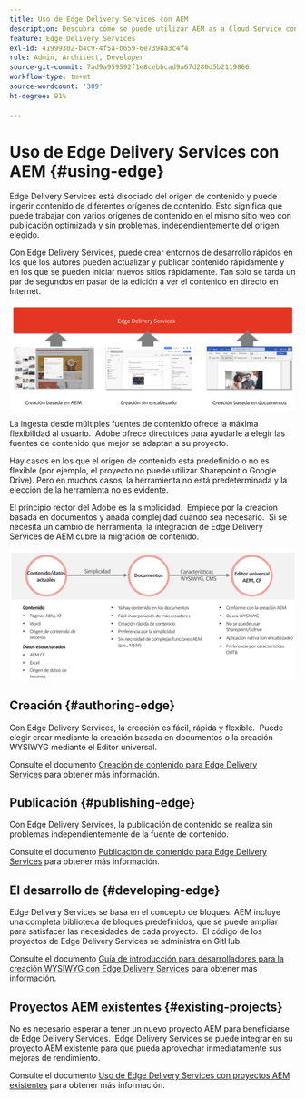 ```yaml
---
title: Uso de Edge Delivery Services con AEM
description: Descubra cómo se puede utilizar AEM as a Cloud Service con Edge Delivery Services.
feature: Edge Delivery Services
exl-id: 41999302-b4c9-4f5a-b659-6e7398a3c4f4
role: Admin, Architect, Developer
source-git-commit: 7ad9a959592f1e8cebbcad9a67d280d5b2119866
workflow-type: tm+mt
source-wordcount: '389'
ht-degree: 91%

---
```



# Uso de Edge Delivery Services con AEM {#using-edge}

Edge Delivery Services está disociado del origen de contenido y puede ingerir contenido de diferentes orígenes de contenido. Esto significa que puede trabajar con varios orígenes de contenido en el mismo sitio web con publicación optimizada y sin problemas, independientemente del origen elegido.

Con Edge Delivery Services, puede crear entornos de desarrollo rápidos en los que los autores pueden actualizar y publicar contenido rápidamente y en los que se pueden iniciar nuevos sitios rápidamente. Tan solo se tarda un par de segundos en pasar de la edición a ver el contenido en directo en Internet.

![Fuentes de contenido para Edge Delivery](assets/content-sources.png)

La ingesta desde múltiples fuentes de contenido ofrece la máxima flexibilidad al usuario.  Adobe ofrece directrices para ayudarle a elegir las fuentes de contenido que mejor se adaptan a su proyecto.

Hay casos en los que el origen de contenido está predefinido o no es flexible (por ejemplo, el proyecto no puede utilizar Sharepoint o Google Drive). Pero en muchos casos, la herramienta no está predeterminada y la elección de la herramienta no es evidente.

El principio rector del Adobe es la simplicidad.  Empiece por la creación basada en documentos y añada complejidad cuando sea necesario.  Si se necesita un cambio de herramienta, la integración de Edge Delivery Services de AEM cubre la migración de contenido.

![Flexibilidad de fuente de contenido](assets/content-source-flexiblity.png)

## Creación {#authoring-edge}

Con Edge Delivery Services, la creación es fácil, rápida y flexible.  Puede elegir crear mediante la creación basada en documentos o la creación WYSIWYG mediante el Editor universal.

Consulte el documento [Creación de contenido para Edge Delivery Services](/help/edge/wysiwyg-authoring/authoring.md) para obtener más información.

## Publicación {#publishing-edge}

Con Edge Delivery Services, la publicación de contenido se realiza sin problemas independientemente de la fuente de contenido. 

Consulte el documento [Publicación de contenido para Edge Delivery Services](/help/edge/wysiwyg-authoring/publishing.md) para obtener más información.

## El desarrollo de {#developing-edge}

Edge Delivery Services se basa en el concepto de bloques. AEM incluye una completa biblioteca de bloques predefinidos, que se puede ampliar para satisfacer las necesidades de cada proyecto.  El código de los proyectos de Edge Delivery Services se administra en GitHub.

Consulte el documento [Guía de introducción para desarrolladores para la creación WYSIWYG con Edge Delivery Services](/help/edge/wysiwyg-authoring/edge-dev-getting-started.md) para obtener más información.

## Proyectos AEM existentes {#existing-projects}

No es necesario esperar a tener un nuevo proyecto AEM para beneficiarse de Edge Delivery Services.  Edge Delivery Services se puede integrar en su proyecto AEM existente para que pueda aprovechar inmediatamente sus mejoras de rendimiento.

Consulte el documento [Uso de Edge Delivery Services con proyectos AEM existentes](/help/edge/wysiwyg-authoring/existing-projects.md) para obtener más información.
